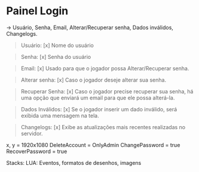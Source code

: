 # Painel Login

-> Usuário, Senha, Email, Alterar/Recuperar senha, Dados inválidos, Changelogs.

> Usuário: [x]
Nome do usuário

> Senha: [x]
Senha do usuário

> Email: [x]
Usado para que o jogador possa Alterar/Recuperar senha.

> Alterar senha: [x]
Caso o jogador deseje alterar sua senha.

> Recuperar Senha: [x]
Caso o jogador precise recuperar sua senha, há uma opção que enviará um email para que ele possa alterá-la.

> Dados Inválidos: [x]
Se o jogador inserir um dado inválido, será exibida uma mensagem na tela.

> Changelogs: [x]
Exibe as atualizações mais recentes realizadas no servidor.

x, y = 1920x1080 
DeleteAccount = OnlyAdmin
ChangePassword = true
RecoverPassword = true

Stacks: LUA: Eventos, formatos de desenhos, imagens

